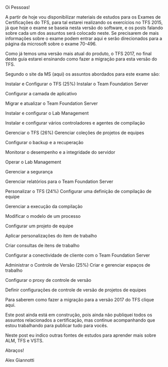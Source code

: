Oi Pessoas!

A partir de hoje vou disponibilizar materiais de estudos para os Exames de Certificações do TFS, para tal estarei realizando os exercícios no TFS 2015, já que hoje o exame se baseia nesta versão do software, e os posts falando sobre cada um dos assuntos será colocado neste. Se precisarem de mais informações sobre o exame podem entrar aqui e serão direcionados para a página da microsoft sobre o exame 70-496.

Como já temos uma versão mais atual do produto, o TFS 2017, no final deste guia estarei ensinando como fazer a migração para esta versão do TFS.

Segundo o site da MS (aqui) os assuntos abordados para este exame são:

Instalar e Configurar o TFS (25%)
Instalar o Team Foundation Server

Configurar a camada de aplicativo

Migrar e atualizar o Team Foundation Server

Instalar e configurar o Lab Management

Instalar e configurar vários controladores e agentes de compilação

Gerenciar o TFS (26%)
Gerenciar coleções de projetos de equipes

Configurar o backup e a recuperação

Monitorar o desempenho e a integridade do servidor

Operar o Lab Management

Gerenciar a segurança

Gerenciar relatórios para o Team Foundation Server

Personalizar o TFS (24%)
Configurar uma definição de compilação de equipe

Gerenciar a execução da compilação

Modificar o modelo de um processo

Configurar um projeto de equipe

Aplicar personalizações do item de trabalho

Criar consultas de itens de trabalho

Configurar a conectividade de cliente com o Team Foundation Server

Administrar o Controle de Versão (25%)
Criar e gerenciar espaços de trabalho

Configurar o proxy de controle de versão

Definir configurações de controle de versão de projetos de equipes

Para saberem como fazer a migração para a versão 2017 do TFS clique aqui.

Este post ainda está em construção, pois ainda não publiquei todos os assuntos relacionados a certificação, mas continue acompanhando que estou trabalhando para publicar tudo para vocês.

Neste post eu indico outras fontes de estudos para aprender mais sobre ALM, TFS e VSTS.

Abraços!

Alex Giannotti